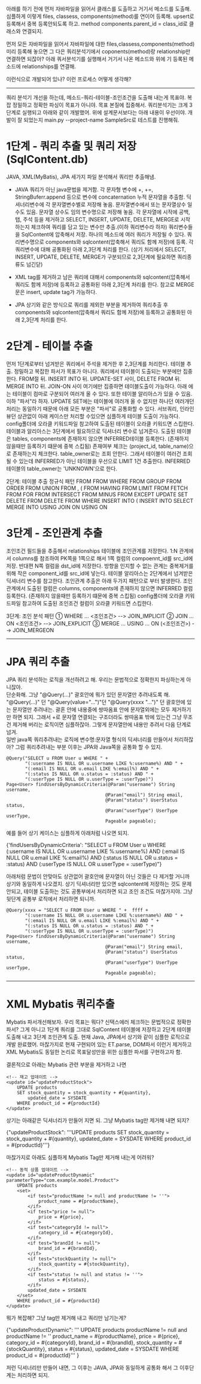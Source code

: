 
아래를 하기 전에 먼저 자바파일을 읽어서 클래스를 도출하고 거기서 메소드를 도출해.
심플하게 이렇게 files, classess, components(method)를 연이어 등록해.
upsert로 등록해서 중복 등록안되도록 하고.
method components.parent_id = class_id로 클래스와 연결되지.

먼저 모든 자바파일을 읽어서 자바파일에 대한 files,classess,components(method)  미리 등록해 놓으면
그 다은 쿼리분석기에서 coponents(method)랑 relationship만 연결하면 되잖아?
아래 쿼서분석기를 실행해서 거기서 나온 메소드와 위에 기 등록된 메소드에 relationships를 연결해.

이런식으로 개발되어 있나?  이런 프로세스 어떻게 생각해?
 
---
쿼리 분석기 개선을 하는데, 메소드-쿼리-테이블-조인조건을 도출해 내는게 목표야.
복잡 정밀하고 정확한 파싱이 목표가 아니야.  목표 본질에 집중해서.
쿼리분석기는 크게 3단계로 실행되고 아래와 같이 개발했어.
위에 설계문서보다는 아래 내용이 우선이야.  개발이 잘 되었는지 main.py --project-name SampleSrc로 테스트를 진행해줘. 

# 1단계 - 쿼리 추출 및 쿼리 저장(SqlContent.db)
JAVA, XML(MyBatis), JPA 세가지 파일 분석해서 쿼리만 추출해냄.

- JAVA
쿼리가 아닌 java문법을 제거함.  각 문자형 변수에 +, +=, StringBuferr.append 등으로
변수에 concaternation 누적 문자열을 추출함.  딕셔너리변수에 각 문자열변수별로 저장해 놓음.
문자열변수에서 또는 문자열상수 일수도 있음.  문자열 상수도 임의 변수명으로 저장해 놓음.
각 문자열에 시작에 공백, 탭, 주석 등을 제거하고 SELECT, INSERT, UPDATE, DELETE, MERGE로
시작하는지 체크하여 쿼리를 담고 있는 변수만 추출.(이하 쿼리변수라 하자)
쿼리변수들을 SqlContent에 압축해서 저장.  하나의 메소드에 여러 쿼리가 저장될 수 있다.
쿼리변수명으로 components와 sqlcontent(압축해서 쿼리도 함께 저장)에 등록.
각 쿼리변수에 대해 공통화된 아래 2,3단계 처리를 한다.
(상기 처리에서 SELECT, INSERT, UPDATE, DELETE, MERGE가 구분되므로 2,3단계에 필요하면
쿼리종류도 넘긴닫)

- XML
tag를 제거하고 남은 쿼리에 대해서
components와 sqlcontent(압축해서 쿼리도 함께 저장)에 등록하고
공통화된 아래 2,3단계 처리를 한다.
참고로 MERGE문은 insert, update tag가 가능하다.

- JPA
상기와 같은 방식으로 쿼리를 제외한 부분을 제거하여 쿼리추출 후
components와 sqlcontent(압축해서 쿼리도 함께 저장)에 등록하고
공통화된 아래 2,3단계 처리를 한다.

# 2단계 - 테이블 추출
먼저 1단계로부터 넘겨받은 쿼리에서 주석을 제거한 후 2,3단계를 처리한다.
테이블 추출.  정밀하고 복잡한 파서가 목표가 아니다.  쿼리에서 테이블이 도출되는 부분에만 집중한다.
FROM절 뒤.  INSERT INTO 뒤.  UPDATE-SET 사이, DELETE FROM 뒤. MERGE INTO 뒤. JOIN-ON 사이
여기에만 집중하면 테이블도출이 가능하다.
아래 <tables>에는 테이블이 컴마로 구분되어 여러개 올 수 있다.  또한 테이블 알리아스가 있을 수 있음.
이하 "<tables>파서"라 하자.   UPDATE <tables> SET에는 테이블에 여러개 올 수 없지만
하나던 여러개던 처리는 동일하기 때문에 아래 모든 <tables>부분은 "<tables>파서"로 공통화할 수 있다.
서브쿼리, 인라인뷰던 상관없이 아래 케이스만 처리할 수있으면 심플하게 테이블 도출이 가능하다.  
config폴더에 오라클 키워드파일 참고하여 도출된 테이블이 오라클 키워드면 스킵한다.
테이블과 알리아스는 3단계에서 필요하므로 딕셔너리 변수로 넘겨준다.
도출된 테이블은 tables, components에 존재하지 않으면 INFERRED테이블 등록한다.
(존재하지 않을때만 등록하기 떄문에 중복 스킵됨)
존재여부 체크는 (project_id, table_name)으로 존재하는지 체크한다.  table_owner로는 조회 안한다.
그래서 테이블이 여러건 조회될 수 있는데 INFERRED가 아닌 테이블을 우선으로 LIMIT 1건 추출한다.
INFERRED테이블의 table_owner는 'UNKNOWN'으로 한다.

  2단계: 테이블 추출 정규식 패턴
  FROM <tables>
  FROM <tables> WHERE
  FROM <tables> GROUP
  FROM <tables> ORDER
  FROM <tables> UNION
  FROM <tables>, (
  FROM <tables> HAVING
  FROM <tables> LIMIT
  FROM <tables> FETCH
  FROM <tables> FOR
  FROM <tables> INTERSECT
  FROM <tables> MINUS
  FROM <tables> EXCEPT
  UPDATE <tables> SET
  DELETE FROM <tables>
  DELETE FROM <tables> WHERE
  INSERT INTO <tables> (
  INSERT INTO <tables> SELECT
  MERGE INTO <tables> USING
  JOIN <tables> ON
  USING <tables> ON

# 3단계 - 조인관계 추출
조인조건 필드들을 추출해서 relationships 테이블에 조인관계를 저장한다.
1:N 관계에서 columns를 참조하여 PK쪽을 1쪽으로 해서 1쪽 컬럼의 compoennt_id를 src_id에 저장.
반대편 N쪽 컬럼을 dst_id에 저장한다.  방향을 인지할 수 없는 관계는 중복제거를 위해 작은 component_id를
src_id에 넣는다.   테이블 알리아스는 2단계에서 넘겨받은 딕셔너리 변수를 참고한다.
조인관계 추출은 아래 두가지 패턴으로 부터 발생한다.
조인관계에서 도출된 컬럼은 columns, components에 존재하지 않으면 INFERRED 컬럼 등록한다.
(존재하지 않을때만 등록하기 떄문에 중복 스킵됨)
config폴더에 오라클 키워드파일 참고하여 도출된 조인조건 컬럼이 오라클 키워드면 스킵한다.

  3단계: 조인 분석 패턴
  ① WHERE ... <조인조건> --> JOIN_IMPLICIT
  ② JOIN ... ON <조인조건> --> JOIN_EXPLICIT
  ③ MERGE ... USING ... ON (<조인조건>) --> JOIN_MERGEON


---
# JPA 쿼리 추출

JPA 쿼리 분석하는 로직을 개선하려고 해. 우리는 문법적으로 정확한지 파싱하는게 아니잖아.  
단순화해.  그냥 "@Query(...)"  괄호안에 뭐가 있던 문자열만 추려내도록 해.
"@Query(...)" 던 "@Query(value="...")"던 "@Query(xxxx "...")"  던 괄호안에 있는 문자열만 추려내는.
괄혼 안에 내용중에 쌍따옴표 안에 문자열외에는 모두 제거하기만 하면 되지.  그래서 +로 문자열 연결되는 구조더라도 
쌍따옴표 밖에 있는건 그냥 무조건 제거해 버리는 로직이면 심플하잖아.  그렇게 문자열안에 내용만 추려서 다음 단계로 넘겨.   
일반 java쪽 쿼리추려내는 로직에 변수명:문자열 형식의 딕셔너리를 만들어서 처리하잖아?
그럼 쿼리추려내는 부분 이후는 JPA와 Java쪽을 공통화 할 수 있지.

    @Query("SELECT u FROM User u WHERE " +
           "(:username IS NULL OR u.username LIKE %:username%) AND " +
           "(:email IS NULL OR u.email LIKE %:email%) AND " +
           "(:status IS NULL OR u.status = :status) AND " +
           "(:userType IS NULL OR u.userType = :userType)")
    Page<User> findUsersByDynamicCriteria(@Param("username") String username,
                                         @Param("email") String email,
                                         @Param("status") UserStatus status,
                                         @Param("userType") UserType userType,
                                         Pageable pageable); 

예를 들어 상기 케이스는 심플하게 아래처럼 나오면 되지.

{'findUsersByDynamicCriteria': "SELECT u FROM User u WHERE 
           (:username IS NULL OR u.username LIKE %:username%) AND 
           (:email IS NULL OR u.email LIKE %:email%) AND 
           (:status IS NULL OR u.status = :status) AND 
           (:userType IS NULL OR u.userType = :userType)"}
           
아래처럼 문법이 안맞아도 상관없어 괄호안에 문자열이 아닌 것들은 다 제거할 거니까 상기와 동일하게 나오겠지.
상기 딕셔너리만 있으면 sqlcontent에 저장하는 것도 문제 안되고, 테이블 도출하는 것도 공통부에서 처리하면 되고
조인 조건도 마찮가지야.  그냥 뒷단계 공통부 로직에서 처리하면 되니까.           

    @Query(xxxx = "SELECT u FROM User u WHERE " +  ffff +
           "(:username IS NULL OR u.username LIKE %:username%) AND " +
           "(:email IS NULL OR u.email LIKE %:email%) AND " +
           "(:status IS NULL OR u.status = :status) AND " +
           "(:userType IS NULL OR u.userType = :userType)")
    Page<User> findUsersByDynamicCriteria(@Param("username") String username,
                                         @Param("email") String email,
                                         @Param("status") UserStatus status,
                                         @Param("userType") UserType userType,
                                         Pageable pageable);      




---
# XML Mybatis 쿼리추출

Mybatis 파서개선해보자.   우리 목표는 뭐다?  신택스에러 체크하는 문법적으로 정확한 파서?
그게 아니고 1단계 쿼리를 그대로 SqlContent 테이블에 저장하고
2단계 테이블도출해 내고
3단계 조인관계 도출. 
현재 Java, JPA에서 상기와 같이 심플한 로직으로 개발 완료했어.
마찮가지로 현재 구현되어 있는 ET.parse, DOM파서 이런거 제거하고
XML Mybatis도 동일한 논리로 목표달성만을 위한 심플한 파서를 구현하고자 함.

결론적으로 아래는 Mybatis 관련 부분을 제거하고 나면

    <!-- 재고 업데이트 -->
    <update id="updateProductStock">
        UPDATE products 
        SET stock_quantity = stock_quantity + #{quantity},
            updated_date = SYSDATE
        WHERE product_id = #{productId}
    </update>

상기는 아래같은 딕셔너리가 만들어 지면 되.  그냥 Mybatis tag만 제거해 내면 되지?

{"updateProductStock": '''UPDATE products 
        SET stock_quantity = stock_quantity + #{quantity},
            updated_date = SYSDATE
        WHERE product_id = #{productId}'''}

마찮가지로 아래도 심플하게 Mybatis Tag만 제거해 내는게 어려워?       
    
    <!-- 동적 상품 업데이트 -->
    <update id="updateProductDynamic" parameterType="com.example.model.Product">
        UPDATE products 
        <set>
            <if test="productName != null and productName != ''">
                product_name = #{productName},
            </if>
            <if test="price != null">
                price = #{price},
            </if>
            <if test="categoryId != null">
                category_id = #{categoryId},
            </if>
            <if test="brandId != null">
                brand_id = #{brandId},
            </if>
            <if test="stockQuantity != null">
                stock_quantity = #{stockQuantity},
            </if>
            <if test="status != null and status != ''">
                status = #{status},
            </if>
            updated_date = SYSDATE
        </set>
        WHERE product_id = #{productId}
    </update>
    
뭐가 복잡해?  그냥 tag만 제거해 내고 쿼리만 남기는게?    
    
{"updateProductDynamic": '''
        UPDATE products 
        productName != null and productName != ''
                product_name = #{productName},
            price = #{price},
            category_id = #{categoryId},
            brand_id = #{brandId},
            stock_quantity = #{stockQuantity},
            status = #{status},
            updated_date = SYSDATE
        WHERE product_id = #{productId}''' }
      
저런 딕셔너리만 만들어 내면, 그 이후는 JAVA, JPA와 동일하게 공통화 해서 
그 이후단계는 처리하면 되지.